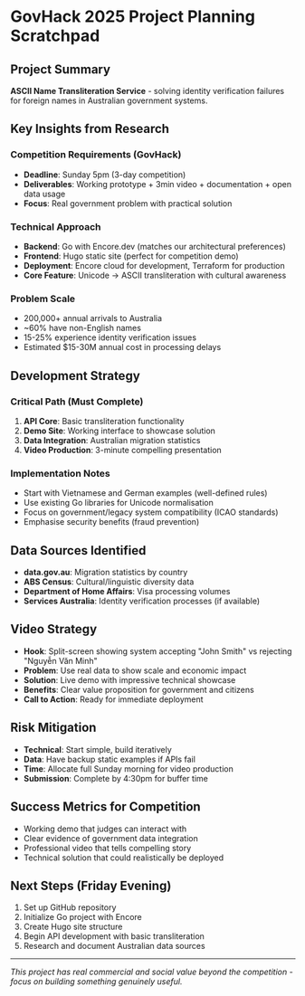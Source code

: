 # GovHack 2025 Project Planning Scratchpad

## Project Summary
**ASCII Name Transliteration Service** - solving identity verification failures for foreign names in Australian government systems.

## Key Insights from Research

### Competition Requirements (GovHack)
- **Deadline**: Sunday 5pm (3-day competition)
- **Deliverables**: Working prototype + 3min video + documentation + open data usage
- **Focus**: Real government problem with practical solution

### Technical Approach
- **Backend**: Go with Encore.dev (matches our architectural preferences)
- **Frontend**: Hugo static site (perfect for competition demo)
- **Deployment**: Encore cloud for development, Terraform for production
- **Core Feature**: Unicode → ASCII transliteration with cultural awareness

### Problem Scale
- 200,000+ annual arrivals to Australia
- ~60% have non-English names  
- 15-25% experience identity verification issues
- Estimated $15-30M annual cost in processing delays

## Development Strategy

### Critical Path (Must Complete)
1. **API Core**: Basic transliteration functionality
2. **Demo Site**: Working interface to showcase solution
3. **Data Integration**: Australian migration statistics
4. **Video Production**: 3-minute compelling presentation

### Implementation Notes
- Start with Vietnamese and German examples (well-defined rules)
- Use existing Go libraries for Unicode normalisation
- Focus on government/legacy system compatibility (ICAO standards)
- Emphasise security benefits (fraud prevention)

## Data Sources Identified
- **data.gov.au**: Migration statistics by country
- **ABS Census**: Cultural/linguistic diversity data
- **Department of Home Affairs**: Visa processing volumes
- **Services Australia**: Identity verification processes (if available)

## Video Strategy
- **Hook**: Split-screen showing system accepting "John Smith" vs rejecting "Nguyễn Văn Minh"
- **Problem**: Use real data to show scale and economic impact
- **Solution**: Live demo with impressive technical showcase
- **Benefits**: Clear value proposition for government and citizens
- **Call to Action**: Ready for immediate deployment

## Risk Mitigation
- **Technical**: Start simple, build iteratively
- **Data**: Have backup static examples if APIs fail
- **Time**: Allocate full Sunday morning for video production
- **Submission**: Complete by 4:30pm for buffer time

## Success Metrics for Competition
- Working demo that judges can interact with
- Clear evidence of government data integration
- Professional video that tells compelling story
- Technical solution that could realistically be deployed

## Next Steps (Friday Evening)
1. Set up GitHub repository
2. Initialize Go project with Encore
3. Create Hugo site structure
4. Begin API development with basic transliteration
5. Research and document Australian data sources

---
*This project has real commercial and social value beyond the competition - focus on building something genuinely useful.*